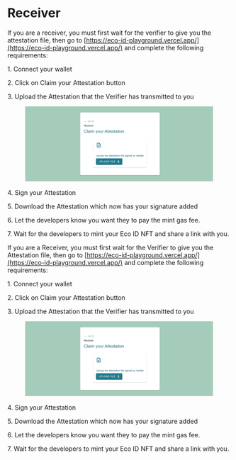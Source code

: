 # Receiver

If you are a receiver, you must first wait for the verifier to give you the attestation file, then go to [https://eco-id-playground.vercel.app/](https://eco-id-playground.vercel.app/) and complete the following requirements:

&#x20;         1\. Connect your wallet

&#x20;         2\. Click on Claim your Attestation button

&#x20;         3\. Upload the Attestation that the Verifier has transmitted to you

<figure><img src="../.gitbook/assets/2023-02-18 01 04 06.png" alt=""><figcaption></figcaption></figure>

&#x20;         4\. Sign your Attestation

&#x20;         5\. Download the Attestation which now has your signature added

&#x20;         6\. Let the developers know you want they to pay the mint gas fee.

&#x20;         7\. Wait for the developers to mint your  Eco ID NFT and share a link with you.

If you are a Receiver, you must first wait for the Verifier to give you the Attestation file, then go to [https://eco-id-playground.vercel.app/](https://eco-id-playground.vercel.app/) and complete the following requirements:

&#x20;         1\. Connect your wallet

&#x20;         2\. Click on Claim your Attestation button

&#x20;         3\. Upload the Attestation that the Verifier has transmitted to you

<figure><img src="../.gitbook/assets/2023-02-18 01 04 06 (1).png" alt=""><figcaption></figcaption></figure>

&#x20;         4\. Sign your Attestation

&#x20;         5\. Download the Attestation which now has your signature added

&#x20;         6\. Let the developers know you want they to pay the mint gas fee.

&#x20;         7\. Wait for the developers to mint your  Eco ID NFT and share a link with you.
